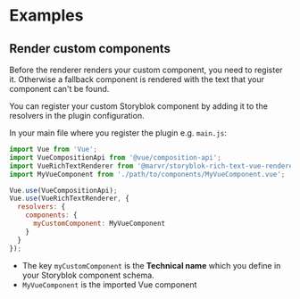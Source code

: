 # Examples

## Render custom components

Before the renderer renders your custom component, you need to register it. Otherwise a fallback component is rendered with the text that your component can't be found.

You can register your custom Storyblok component by adding it to the resolvers in the plugin configuration.

In your main file where you register the plugin e.g. `main.js`:

```js
import Vue from 'Vue';
import VueCompositionApi from '@vue/composition-api';
import VueRichTextRenderer from '@marvr/storyblok-rich-text-vue-renderer';
import MyVueComponent from './path/to/components/MyVueComponent.vue';

Vue.use(VueCompositionApi);
Vue.use(VueRichTextRenderer, {
  resolvers: {
    components: {
      myCustomComponent: MyVueComponent
    }
  }
});
```

- The key `myCustomComponent` is the **Technical name** which you define in your Storyblok component schema.
- `MyVueComponent` is the imported Vue component
